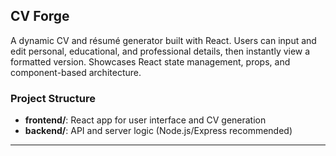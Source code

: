 ## CV Forge

A dynamic CV and résumé generator built with React. Users can input and edit personal, educational, and professional details, then instantly view a formatted version. Showcases React state management, props, and component-based architecture.

### Project Structure

- **frontend/**: React app for user interface and CV generation
- **backend/**: API and server logic (Node.js/Express recommended)

---
